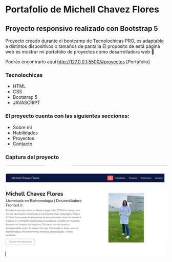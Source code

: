 # Portafolio de Michell Chavez Flores 
## Proyecto responsivo realizado con Bootstrap 5 

Proyecto creado durante el bootcamp de Tecnolochicas PRO, es adaptable a distintos dispositivos o tamaños de pantalla
El propósito de está página web es mostrar mi portafolio de proyectos como desarrolladora web 💜 

Podrás encontrarlo aquí http://127.0.0.1:5500/#proyectos [Portafolio] 

### Tecnolochicas 

* HTML 
* CSS
* Bootstrap 5 
* JAVASCRIPT

### El proyecto cuenta con las siguientes secciones: 

* Sobre mí
* Habilidades
* Proyectos 
* Contacto 

### Captura del proyecto
![Captura del proyecto](/assets/Captura%20de%20pantalla%20(6).png)